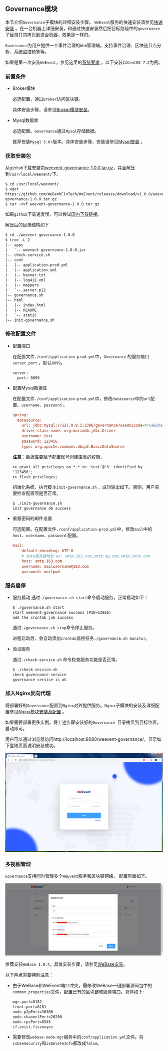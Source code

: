 ## Governance模块
本节介绍`Governance`子模块的详细安装步骤。 `WeEvent`服务的快速安装请参见[快速安装](../quickinstall.html) 。在一台机器上详细安装，和通过快速安装然后把目标路径中的`governance`子目录打包拷贝到这台机器，效果是一样的。

`Governance`为用户提供一个事件治理的`Web`管理端。支持事件治理、区块链节点分析、系统监控预警等。

如果是第一次安装`WeEvent`，参见这里的[系统要求](../environment.html) 。以下安装以`CentOS 7.2`为例。

### 前置条件

- Broker模块

   必选配置，通过`Broker`访问区块链。

   具体安装步骤，请参见[Broker模块安装](./broker.html)。

- Mysql数据库

  必选配置。`Governance`通过`Mysql`存储数据。

  推荐安装`Mysql 5.6+`版本。具体安装步骤，安装请参见[Mysql安装](http://dev.mysql.com/downloads/mysql/) 。


### 获取安装包

从`github`下载安装包[weevent-governance-1.0.0.tar.gz](https://github.com/WeBankFinTech/WeEvent/releases/download/v1.0.0/weevent-governance-1.0.0.tar.gz)，并且解压到`/usr/local/weevent/`下。

```shell
$ cd /usr/local/weevent/
$ wget https://github.com/WeBankFinTech/WeEvent/releases/download/v1.0.0/weevent-governance-1.0.0.tar.gz
$ tar -xvf weevent-governance-1.0.0.tar.gz
```

如果`github`下载速度慢，可以尝试[国内下载链接](https://www.fisco.com.cn/cdn/weevent/download/releases/v1.0.0/weevent-governance-1.0.0.tar.gz)。

解压后的目录结构如下

```
$ cd ./weevent-governance-1.0.0
$ tree -L 2
|-- apps
|   `-- weevent-governance-1.0.0.jar
|-- check-service.sh
|-- conf
|   |-- application-prod.yml
|   |-- application.yml
|   |-- banner.txt
|   |-- log4j2.xml
|   |-- mappers
|   `-- server.p12
|-- governance.sh
|-- html
|   |-- index.html
|   |-- README
|   `-- static
|-- init-governance.sh
```

### 修改配置文件

- 配置端口

  在配置文件`./conf/application-prod.yml`中，`Governance` 的服务端口`server.port` ，默认`8099`。

  ```
  server:
    port: 8099
  ```


- 配置Mysql数据库

    在配置文件`./conf/application-prod.yml`中，修改`datasource`中的`url`配置、`username`、`password` 。

    ```ini
    spring:  
      datasource:
        url: jdbc:mysql://127.0.0.1:3306/governance?useUnicode=true&characterEncoding=utf-8&useSSL=false
        driver-class-name: org.mariadb.jdbc.Driver
        username: test
        password: 123456
        type: org.apache.commons.dbcp2.BasicDataSource
    ```
    **注意**：数据库要赋予配置账号创建库表的权限。

    ```mysql
    >> grant all privileges on *.* to 'test'@'%' identified by '123456';
    >> flush privileges;
    ```

    初始化系统，执行脚本`init-governance.sh` ，成功输出如下。否则，用户需要检查配置项是否正常。

    ```shell
    $ ./init-governance.sh
    init governance db success
    ```

- 重置密码的邮件设置

    可选配置。在配置文件`./conf/application-prod.yml`中，修改`mail`中的`host`、`username`、`password` 配置。

    ```ini
    mail:
        default-encoding: UTF-8
        # smtp服务器地址 ex: smtp.163.com,smtp.qq.com,smtp.sohu.com
        host: smtp.163.com
        username: mailusername@163.com
        password: mailpwd
    ```

### 服务启停

- 服务启动
  通过`./governance.sh start`命令启动服务，正常启动如下：

  ```shell
  $ ./governance.sh start
  start weevent-governance success (PID=53926)
  add the crontab job success
  ```

  通过`./governance.sh stop`命令停止服务。

  进程启动后，会自动添加`crontab`监控任务`./governance.sh monitor`。

- 验证服务

  通过`./check-service.sh` 命令检查服务功能是否正常。

  ```shell
  $ ./check-service.sh
  check governance service
  governance service is ok
  ```

### 加入Nginx反向代理

将部署好的`Governance`配置到`Nginx`对外提供服务。`Nginx`子模块的安装及详细配置参见[Nginx模块安装及配置](./nginx.html) 。

如果需要部署更多实例，将上述步骤安装好的`Governance `目录拷贝到目标位置，启动即可。

用户可以通过浏览器访问http://localhost:8080/weevent-governance/。显示如下登陆页面说明安装成功。

![Governance-ui.png](../../image/Governance-ui.png)

### 多视图管理

`Governance`支持同时管理多个`WeEvent`服务和区块链网络， 配置界面如下。

![Governance-multi-view.png](../../image/Governance-multi-view.png)

推荐安装`WeBase 1.0.4`。具体安装步骤，请参见[WeBase安装](https://webasedoc.readthedocs.io/zh_CN/latest/docs/WeBASE/install.html)。

以下两点需要特别注意：

- 由于WeBase和WeEvent端口冲突，需修改WeBase一键部署源码包中的`common.properties`文件，配置已有的区块链和服务端口。具体如下:

  ```
  mgr.port=8182
  front.port=8181
  node.p2pPort=30300
  node.channelPort=20200
  node.rpcPort=8545
  if.exist.fisco=yes
  ```

- 需要修改`webase-node-mgr`服务中的`conf/application.yml`文件。将`isUseSecurity`和`isDeleteInfo`都改成`false`。

